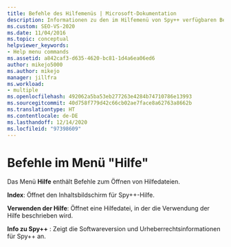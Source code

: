 ```yaml
---
title: Befehle des Hilfemenüs | Microsoft-Dokumentation
description: Informationen zu den im Hilfemenü von Spy++ verfügbaren Befehlen.
ms.custom: SEO-VS-2020
ms.date: 11/04/2016
ms.topic: conceptual
helpviewer_keywords:
- Help menu commands
ms.assetid: a842caf3-d635-4620-bc81-1d4a6ea06ed6
author: mikejo5000
ms.author: mikejo
manager: jillfra
ms.workload:
- multiple
ms.openlocfilehash: 492062a5ba53eb277263e4284b74710786e13993
ms.sourcegitcommit: 40d758f779d42c66cb02ae7face8a62763a8662b
ms.translationtype: HT
ms.contentlocale: de-DE
ms.lasthandoff: 12/14/2020
ms.locfileid: "97398609"
---
```

# <a name="help-menu-commands"></a>Befehle im Menü "Hilfe"
Das Menü **Hilfe** enthält Befehle zum Öffnen von Hilfedateien.

 **Index**: Öffnet den Inhaltsbildschirm für Spy++-Hilfe.

 **Verwenden der Hilfe**: Öffnet eine Hilfedatei, in der die Verwendung der Hilfe beschrieben wird.

 **Info zu Spy++** : Zeigt die Softwareversion und Urheberrechtsinformationen für Spy++ an.